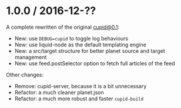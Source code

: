 1.0.0 / 2016-12-??
==================

A complete rewritten of the original cupid@0.1:

 * New: use `DEBUG=cupid` to toggle log behaviours
 * New: use liquid-node as the default templating engine
 * New: a src/target structure for better planet source and target management
 * New: use feed.postSelector option to fetch full articles of the feed

Other changes:

 * Remove: cupid-server, because it is a bit unnecessary
 * Refactor: a much cleaner planet.json
 * Refactor: a much more robust and faster `cupid-build`
